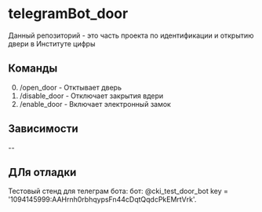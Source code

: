 # telegramBot_door
Данный репозиторий - это часть проекта по идентификации и открытию двери в Институте цифры
## Команды
0. /open_door - Отктывает дверь 
0. /disable_door - Отключает закрытия вдери
0. /enable_door - Включает электронный замок 
## Зависимости
--

## ДЛя отладки 
Тестовый стенд для телеграм бота: 
бот: @cki_test_door_bot
key = '1094145999:AAHrnh0rbhqypsFn44cDqtQqdcPkEMrtVrk'.

